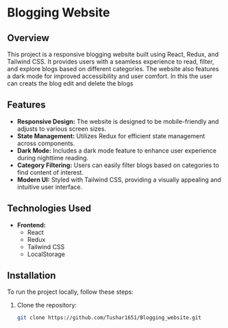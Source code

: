 
# Blogging Website

## Overview

This project is a responsive blogging website built using React, Redux, and Tailwind CSS. It provides users with a seamless experience to read, filter, and explore blogs based on different categories. The website also features a dark mode for improved accessibility and user comfort.
In this the user can creats the blog edit and delete the blogs

## Features

- **Responsive Design:** The website is designed to be mobile-friendly and adjusts to various screen sizes.
- **State Management:** Utilizes Redux for efficient state management across components.
- **Dark Mode:** Includes a dark mode feature to enhance user experience during nighttime reading.
- **Category Filtering:** Users can easily filter blogs based on categories to find content of interest.
- **Modern UI:** Styled with Tailwind CSS, providing a visually appealing and intuitive user interface.

## Technologies Used

- **Frontend:** 
  - React
  - Redux
  - Tailwind CSS
  - LocalStorage 

## Installation

To run the project locally, follow these steps:

1. Clone the repository:
   ```bash
   git clone https://github.com/Tushar1651/Blogging_website.git
   

